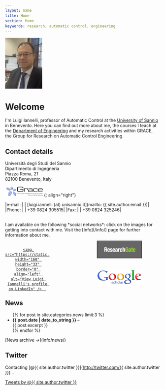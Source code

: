 ```yaml
---
layout: name
title: Home
section: Home
keywords: research, automatic control, engineering
---
```



 
<img class='inset right' src='images/iannelli2024.jpg' title='Luigi Iannelli' alt='Photo of Luigi Iannelli' width='120px' />


<!--   Banner cookies
<div id="cookie-notice" class="cn-top bootstrap" style="color: rgb(255, 255, 255); background-color: rgb(0, 0, 0); display: block;">
    <div class="cookie-notice-container">
      <span id="cn-notice-text"
        "La legge ci obbliga  a dirvi che il sito utilizza cookies di terze parti. Continuando con la navigazione, accetti le nostre modalità d'uso dei cookie.">
      </span>
      <a href id="cn-accept-cookie" data-cookie-set="accept" class="cn-set-cookie button bootstrap">Ok</a>
      <a href="{{ site.urlbase }}/cookies" target="_blank" id="cn-more-info" class="button bootstrap">Leggi di più</a>
    </div>
  </div>
 -->


Welcome
=======

I'm Luigi Iannelli, professor of Automatic Control at the [University of Sannio][unisannio] in Benevento. Here you can find out more about me, the courses I teach at the [Department of Engineering][ding] and my research activities within GRACE, the Group for Research on Automatic Control Engineering. 

<div class="section" markdown="1">

## Contact details

Università degli Studi del Sannio  
Dipartimento di Ingegneria  
Piazza Roma, 21  
82100 Benevento, Italy  

![GRACE](images/grace.png){: align="right"}

|e-mail:	|		|	[luigi.iannelli (at) unisannio.it](mailto: {{ site.author.email }})|
|Phone:		|		|	+39 0824 305515|
|Fax:		|		|	+39 0824 325246|



<br>
I am available on the following *social networks*: click on the images for getting into contact with me. Visit the [Info](/info/) page for further information about me.

<div align="center" style="width:100%; height:170px; position:relative; top:20px;">

  <div style="position:absolute; width:144px; top:-4px; left:0px;">
  <a href="{{ site.author.linkedin }}" target="_blank">
      
    <img src="https://static.licdn.com/scds/common/u/img/webpromo/btn_myprofile_160x33.png" width="160" height="33" border="0" align="left" alt="View Luigi Iannelli's profile on LinkedIn" />  
  </a>
  </div>

<div style="position:absolute; width:144px; top:-10px; left:300px;">
    <a href="http://www.researchgate.net/profile/Luigi_Iannelli" title="ResearchGate" target="_blank"><img src="images/RG.jpg" align="right" alt="" style="width:144px;" border="1px;" /></a>
  </div>

  <div style="width:100px; position:absolute; top:60px; left:14px;">
    <!-- ResearcherID  -->
    <span id='badgeCont256415' style='width:126px'><script src='http://labs.researcherid.com/mashlets?el=badgeCont256415&mashlet=badge&showTitle=false&className=a&rid=F-3225-2010'></script>
    </span>
  </div>

  <div style="position:absolute; width:144px; top:86px; left:299px;">
    <a href="{{ site.author.scholar }}" title="Google Scholar" target="_blank"><img src="images/scholar_logo_lg_2011.gif" align="left" alt="" style="height:53px; width:144px;" /></a>
  </div>

</div>

</div>


<div class="section" markdown="1">

## News

<ul class="compact recent">
  {% for post in site.categories.news limit:3 %}
  <li>
    <b> {{ post.date | date_to_string }} </b> &ndash; 
    <!-- <a class="title" href="{{ post.url }}">{{ post.title }}</a> -->
    <br>
    {{ post.excerpt }}
  </li>
  {% endfor %}
</ul>
[News archive  &rarr;](info/news/)

</div>

<div class="section" markdown="1">

## Twitter

Contacting [@{{ site.author.twitter }}](http://twitter.com/{{ site.author.twitter }})... 

<a class="twitter-timeline" data-height="500" data-theme="light" href="https://twitter.com/{{ site.author.twitter }}?ref_src=twsrc%5Etfw">Tweets by @{{ site.author.twitter }}</a> <script async src="https://platform.twitter.com/widgets.js" charset="utf-8"></script>




[unisannio]: http://www.unisannio.it/
[ding]: http://www.ding.unisannio.it/
